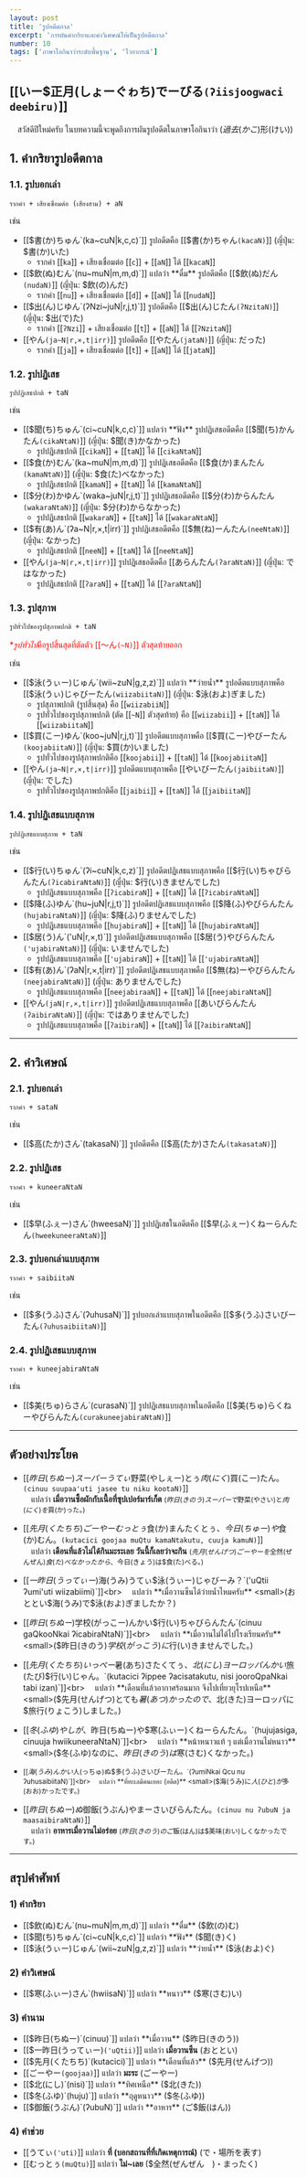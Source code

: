 ```yaml
---
layout: post
title: 'รูปอดีตกาล'
excerpt: 'การผันคำกริยาและคำวิเศษณ์ให้เป็นรูปอดีตกาล'
number: 10
tags: ['ภาษาโอกินาว่าระดับพื้นฐาน', 'ไวยากรณ์']
---
```


## [[いー$正月(しょーぐゎち)でーびる`(ʔiisjoogwaci deebiru)`]]

　สวัสดีปีใหม่ครับ ในบทความนี้จะพูดถึงการผันรูปอดีตในภาษาโอกินาว่า ($過去(かこ)$形(けい))

## 1. คำกริยารูปอดีตกาล

### 1.1. รูปบอกเล่า

```ryu
รากคำ + เสียงเชื่อมต่อ (เสียงสาม) + aN
```

เช่น
- [[$書(か)ちゅん`(ka~cuN|k,c,c)`]] รูปอดีตคือ [[$書(か)ちゃん`(kacaN)`]] (ญี่ปุ่น: $書(か)いた)
    - รากคำ [[`ka`]] + เสียงเชื่อมต่อ [[`c`]] + [[`aN`]] ได้ [[`kacaN`]]
- [[$飲(ぬ)むん`(nu~muN|m,m,d)`]] แปลว่า **ดื่ม** รูปอดีตคือ [[$飲(ぬ)だん`(nudaN)`]] (ญี่ปุ่น: $飲(の)んだ)
    - รากคำ [[`nu`]] + เสียงเชื่อมต่อ [[`d`]] + [[`aN`]] ได้ [[`nudaN`]]
- [[$出(ん)じゆん`(ʔNzi~juN|r,j,t)`]] รูปอดีตคือ [[$出(ん)じたん`(ʔNzitaN)`]] (ญี่ปุ่น: $出(で)た)
    - รากคำ [[`ʔNzi`]] + เสียงเชื่อมต่อ [[`t`]] + [[`aN`]] ได้ [[`ʔNzitaN`]]
- [[やん`(ja~N|r,×,t|irr)`]] รูปอดีตคือ [[やたん`(jataN)`]] (ญี่ปุ่น: だった)
    - รากคำ [[`ja`]] + เสียงเชื่อมต่อ [[`t`]] + [[`aN`]] ได้ [[`jataN`]]

### 1.2. รูปปฏิเสธ

```ryu
รูปปฏิเสธปกติ + taN
```

เช่น
- [[$聞(ち)ちゅん`(ci~cuN|k,c,c)`]] แปลว่า **ฟัง** รูปปฏิเสธอดีตคือ [[$聞(ち)かんたん`(cikaNtaN)`]] (ญี่ปุ่น: $聞(き)かなかった)
    - รูปปฏิเสธปกติ [[`cikaN`]] + [[`taN`]] ได้ [[`cikaNtaN`]]
- [[$食(か)むん`(ka~muN|m,m,d)`]] รูปปฏิเสธอดีตคือ [[$食(か)まんたん`(kamaNtaN)`]] (ญี่ปุ่น: $食(た)べなかった)
    - รูปปฏิเสธปกติ [[`kamaN`]] + [[`taN`]] ได้ [[`kamaNtaN`]]
- [[$分(わ)かゆん`(waka~juN|r,j,t)`]] รูปปฏิเสธอดีตคือ [[$分(わ)からんたん`(wakaraNtaN)`]] (ญี่ปุ่น: $分(わ)からなかった)
    - รูปปฏิเสธปกติ [[`wakaraN`]] + [[`taN`]] ได้ [[`wakaraNtaN`]]
- [[$有(あ)ん`(ʔa~N|r,×,t|irr)`]] รูปปฏิเสธอดีตคือ [[$無(ね)ーんたん`(neeNtaN)`]] (ญี่ปุ่น: なかった)
    - รูปปฏิเสธปกติ [[`neeN`]] + [[`taN`]] ได้ [[`neeNtaN`]]
- [[やん`(ja~N|r,×,t|irr)`]] รูปปฏิเสธอดีตคือ [[あらんたん`(ʔaraNtaN)`]] (ญี่ปุ่น: ではなかった)
    - รูปปฏิเสธปกติ [[`ʔaraN`]] + [[`taN`]] ได้ [[`ʔaraNtaN`]]

### 1.3. รูปสุภาพ

```ryu
รูปทั่วไปของรูปสุภาพปกติ + taN
```
<span style="color: red;">\**รูปทั่วไป*คือรูปสิ้นสุดที่ตัดตัว [[～ん`(~N)`]] ตัวสุดท้ายออก</span>

เช่น
- [[$泳(うぃー)じゅん`(wii~zuN|g,z,z)`]] แปลว่า **ว่ายน้ำ** รูปอดีตแบบสุภาพคือ [[$泳(うぃ)じゃびーたん`(wiizabiitaN)`]] (ญี่ปุ่น: $泳(およ)ぎました)
    - รูปสุภาพปกติ (รูปสิ้นสุด) คือ [[`wiizabiiN`]]
    - รูปทั่วไปของรูปสุภาพปกติ (ตัด [[`~N`]] ตัวสุดท้าย) คือ [[`wiizabii`]] + [[`taN`]] ได้ [[`wiizabiitaN`]]
- [[$買(こー)ゆん`(koo~juN|r,j,t)`]] รูปอดีตแบบสุภาพคือ [[$買(こー)やびーたん`(koojabiitaN)`]] (ญี่ปุ่น: $買(か)いました)
    - รูปทั่วไปของรูปสุภาพปกติคือ [[`koojabii`]] + [[`taN`]] ได้ [[`koojabiitaN`]]
- [[やん`(ja~N|r,×,t|irr)`]] รูปอดีตแบบสุภาพคือ [[やいびーたん`(jaibiitaN)`]] (ญี่ปุ่น: でした)
    - รูปทั่วไปของรูปสุภาพปกติคือ [[`jaibii`]] + [[`taN`]] ได้ [[`jaibiitaN`]]

### 1.4. รูปปฏิเสธแบบสุภาพ

```ryu
รูปปฏิเสธแบบสุภาพ + taN
```

เช่น
- [[$行(い)ちゅん`(ʔi~cuN|k,c,z)`]] รูปอดีตปฏิเสธแบบสุภาพคือ [[$行(い)ちゃびらんたん`(ʔicabiraNtaN)`]] (ญี่ปุ่น: $行(い)きませんでした)
    - รูปปฏิเสธแบบสุภาพคือ [[`ʔicabiraN`]] + [[`taN`]] ได้ [[`ʔicabiraNtaN`]]
- [[$降(ふ)ゆん`(hu~juN|r,j,t)`]] รูปอดีตปฏิเสธแบบสุภาพคือ [[$降(ふ)やびらんたん`(hujabiraNtaN)`]] (ญี่ปุ่น: $降(ふ)りませんでした)
    - รูปปฏิเสธแบบสุภาพคือ [[`hujabiraN`]] + [[`taN`]] ได้ [[`hujabiraNtaN`]]
- [[$居(う)ん`('uN|r,×,t)`]] รูปอดีตปฏิเสธแบบสุภาพคือ [[$居(う)やびらんたん`('ujabiraNtaN)`]] (ญี่ปุ่น: いませんでした)
    - รูปปฏิเสธแบบสุภาพคือ [[`'ujabiraN`]] + [[`taN`]] ได้ [[`'ujabiraNtaN`]]
- [[$有(あ)ん`(ʔaN|r,×,t|irr)`]] รูปอดีตปฏิเสธแบบสุภาพคือ [[$無(ね)ーやびらんたん`(neejabiraNtaN)`]] (ญี่ปุ่น: ありませんでした)
    - รูปปฏิเสธแบบสุภาพคือ [[`neejabiraaN`]] + [[`taN`]] ได้ [[`neejabiraNtaN`]]
- [[やん`(jaN|r,×,t|irr)`]] รูปอดีตปฏิเสธแบบสุภาพคือ [[あいびらんたん`(ʔaibiraNtaN)`]] (ญี่ปุ่น: ではありませんでした)
    - รูปปฏิเสธแบบสุภาพคือ [[`ʔaibiraN`]] + [[`taN`]] ได้ [[`ʔaibiraNtaN`]]

---

## 2. คำวิเศษณ์

### 2.1. รูปบอกเล่า

```ryu
รากคำ + sataN
```

เช่น
- [[$高(たか)さん`(takasaN)`]] รูปอดีตคือ [[$高(たか)さたん`(takasataN)`]]

### 2.2. รูปปฏิเสธ

```ryu
รากคำ + kuneeraNtaN
```

เช่น
- [[$早(ふぇー)さん`(hweesaN)`]] รูปปฏิเสธในอดีตคือ [[$早(ふぇー)くねーらんたん`(hweekuneeraNtaN)`]]

### 2.3. รูปบอกเล่าแบบสุภาพ

```ryu
รากคำ + saibiitaN
```

เช่น
- [[$多(うふ)さん`(ʔuhusaN)`]] รูปบอกเล่าแบบสุภาพในอดีตคือ [[$多(うふ)さいびーたん`(ʔuhusaibiitaN)`]]

### 2.4. รูปปฏิเสธแบบสุภาพ

```ryu
รากคำ + kuneejabiraNtaN
```

เช่น
- [[$美(ちゅ)らさん`(curasaN)`]] รูปปฏิเสธแบบสุภาพในอดีตคือ [[$美(ちゅ)らくねーやびらんたん`(curakuneejabiraNtaN)`]]

---

## ตัวอย่างประโยค

- [[$昨日(ちぬー)スーパーうてぃ$野菜(やしぇー)とぅ$肉(にく)$買(こー)たん。`(cinuu suupaa'uti jasee tu niku kootaN)`]]<br>
    　แปลว่า **เมื่อวานซื้อผักกับเนื้อที่ซุปเปอร์มาร์เก็ต** <small>($昨日(きのう)スーパーで$野菜(やさい)と$肉(にく)を$買(か)った。)</small>

- [[$先月(くたちち)ごーやーむっとぅ$食(か)まんたくとぅ、$今日(ちゅー)や$食(か)むん。`(kutacici goojaa muQtu kamaNtakutu, cuuja kamuN)`]]<br>
    　แปลว่า **เดือนที่แล้วไม่ได้กินมะระเลย วันนี้ก็เลยว่าจะกิน** <small>($先月(せんげつ)ごーやーを$全然(ぜんぜん)$食(た)べなかったから、$今日(きょう)は$食(た)べる。)</small>

- [[$一昨日(うってぃー)$海(うみ)うてぃ$泳(うぃー)じゃびーみ？`('uQtii ʔumi'uti wiizabiimi)`]]<br>
    　แปลว่า **เมื่อวานซืนได้ว่ายน้ำไหมครับ** <small>(おととい$海(うみ)で$泳(およ)ぎましたか？)</small>

- [[$昨日(ちぬー)$学校(がっこー)んかい$行(い)ちゃびらんたん`(cinuu gaQkooNkai ʔicabiraNtaN)`]]<br>
    　แปลว่า **เมื่อวานไม่ได้ไปโรงเรียนครับ** <small>($昨日(きのう)$学校(がっこう)に$行(い)きませんでした。)</small>

- [[$先月(くたちち)いっぺー$暑(あち)さたくてぅ、$北(にし)ヨーロッパんかい$旅(たび)$行(い)じゃん。`(kutacici ʔippee ʔacisatakutu, nisi jooroQpaNkai tabi izan)`]]<br>
    　แปลว่า **เดือนที่แล้วอากาศร้อนมาก จึงไปเที่ยวยุโรปเหนือ** <small>($先月(せんげつ)とても$暑(あつ)かったので、$北(きた)ヨーロッパに$旅行(りょこう)しました。)</small>

- [[$冬(ふゆ)やしが、$昨日(ちぬー)や$寒(ふぃー)くねーらんたん。`(hujujasiga, cinuuja hwiikuneeraNtaN)`]]<br>
    　แปลว่า **หน้าหนาวแท้ ๆ แต่เมื่อวานไม่หนาว** <small>($冬(ふゆ)なのに、$昨日(きのう)は$寒(さむ)くなかった。)<small>

- [[$海(うみ)んかい$人(っちゅ)ぬ$多(うふ)さいびーたん。`(ʔumiNkai Qcu nu ʔuhusaibiitaN)`]]<br>
    　แปลว่า **ที่ทะเลมีคนเยอะ (อดีต)** <small>($海(うみ)に$人(ひと)が$多(おお)かったです。)</small>

- [[$昨日(ちぬー)ぬ$御飯(うぶん)やまーさいびらんたん。`(cinuu nu ʔubuN ja maasaibiraNtaN)`]]<br>
    　แปลว่า **อาหารเมื่อวานไม่อร่อย** <small>($昨日(きのう)のご$飯(はん)は$美味(おい)しくなかったです。)</small>

---

## สรุปคำศัพท์

### 1) คำกริยา

- [[$飲(ぬ)むん`(nu~muN|m,m,d)`]] แปลว่า **ดื่ม** ($飲(の)む)
- [[$聞(ち)ちゅん`(ci~cuN|k,c,c)`]] แปลว่า **ฟัง** ($聞(き)く)
- [[$泳(うぃー)じゅん`(wii~zuN|g,z,z)`]] แปลว่า **ว่ายน้ำ** ($泳(およ)ぐ)

### 2) คำวิเศษณ์

- [[$寒(ふぃー)さん`(hwiisaN)`]] แปลว่า **หนาว** ($寒(さむ)い)

### 3) คำนาม

- [[$昨日(ちぬー)`(cinuu)`]] แปลว่า **เมื่อวาน** ($昨日(きのう))
- [[$一昨日(うってぃー)`('uQtii)`]] แปลว่า **เมื่อวานซืน** (おととい)
- [[$先月(くたちち)`(kutacici)`]] แปลว่า **เดือนที่แล้ว** ($先月(せんげつ))
- [[ごーやー`(goojaa)`]] แปลว่า **มะระ** (ごーやー)
- [[$北(にし)`(nisi)`]] แปลว่า **ทิศเหนือ** ($北(きた))
- [[$冬(ふゆ)`(huju)`]] แปลว่า **ฤดูหนาว** ($冬(ふゆ))
- [[$御飯(うぶん)`(ʔubuN)`]] แปลว่า **อาหาร** (ご$飯(はん))

### 4) คำช่วย

- [[うてぃ`('uti)`]] แปลว่า **ที่ (บอกสถานที่ที่เกิดเหตุการณ์)** (で・場所を表す)
- [[むっとぅ`(muQtu)`]] แปลว่า **ไม่~เลย** ($全然(ぜんぜん　)・まったく)
